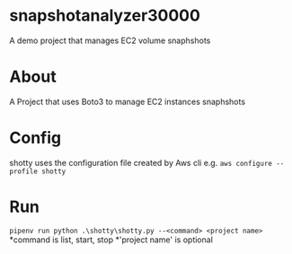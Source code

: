 # snapshotanalyzer30000
A demo project that manages EC2 volume snaphshots

# About
A Project that uses Boto3 to manage EC2 instances snaphshots

# Config
shotty uses the configuration file created by Aws cli e.g.
`aws configure --profile shotty`

# Run
`pipenv run python .\shotty\shotty.py --<command> <project name> `
*command is list, start, stop
*'project name' is optional
